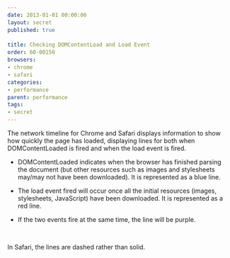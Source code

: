 ```yaml
---
date: 2013-01-01 00:00:00
layout: secret
published: true

title: Checking DOMContentLoad and Load Event
order: 60-00150
browsers:
- chrome
- safari
categories:
- performance
parent: performance
tags:
- secret
---
```


<p class="chrome safari">The network timeline for Chrome and Safari displays information to show how quickly the page has loaded, displaying lines for both when DOMContentLoaded is fired and when the load event is fired.</p>

<ul class="chrome safari">
    <li><p>DOMContentLoaded indicates when the browser has finished parsing the document (but other resources such as images and stylesheets may/may not have been downloaded). It is represented as a blue line.</p></li>
    <li><p>The load event fired will occur once all the initial resources (images, stylesheets, JavaScript) have been downloaded. It is represented as a red line.</p></li>
    <li><p>If the two events fire at the same time, the line will be purple.</p></li>
</ul>

<div class="image chrome"><img src="/assets/img/placeholder.gif" data-src="/assets/img/secrets/chrome-checking-domcontentloaded-and-loadevent.png" /></div>

<p class="safari">In Safari, the lines are dashed rather than solid.</p>
